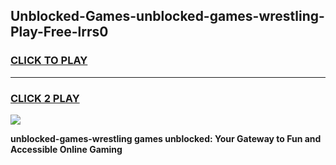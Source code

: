 
## Unblocked-Games-unblocked-games-wrestling-Play-Free-lrrs0
<h3>
<a href="https://premium76.site?title=unblocked-games-wrestling&ref=23A">CLICK TO PLAY</a></h3>
<hr>

<h3>
<a href="https://premium76.site?title=unblocked-games-wrestling&ref=23A">CLICK 2 PLAY</a>
  
</h3>

<a href="https://premium76.site?title=unblocked-games-wrestling&ref=23A"><img src="https://clearcache.store/games.png"></a>


**unblocked-games-wrestling games unblocked: Your Gateway to Fun and Accessible Online Gaming**
